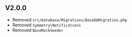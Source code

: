 V2.0.0
-----

* Removed `src/Database/Migrations/BaseDbMigration.php`
* Removed `Symmetry\Notifications`
* Removed `BaseMockSeeder`
